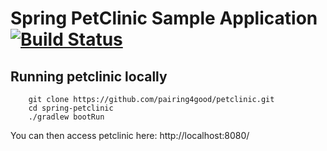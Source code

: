 # Spring PetClinic Sample Application [![Build Status](https://travis-ci.org/????/????.png?branch=master)](https://travis-ci.org/????/????/)

## Running petclinic locally
```
	git clone https://github.com/pairing4good/petclinic.git
	cd spring-petclinic
	./gradlew bootRun
```

You can then access petclinic here: http://localhost:8080/
